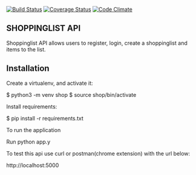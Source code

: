 [![Build Status](https://travis-ci.org/arthuroe/ShoppingList_API.svg?branch=master)](https://travis-ci.org/arthuroe/ShoppingList_API)
[![Coverage Status](https://coveralls.io/repos/github/arthuroe/ShoppingList_API/badge.svg?branch=master)](https://coveralls.io/github/arthuroe/ShoppingList_API?branch=master)
[![Code Climate](https://codeclimate.com/github/arthuroe/ShoppingList_API/badges/gpa.svg)](https://codeclimate.com/github/arthuroe/ShoppingList_API)

## SHOPPINGLIST API

Shoppinglist API allows users to register, login, create a shoppinglist and items to the list.


## Installation

Create a virtualenv, and activate it:

$ python3 -m venv shop $ source shop/bin/activate

Install requirements:

$ pip install -r requirements.txt

To run the application

Run python app.y

To test this api use curl or postman(chrome extension) with the url below:

http://localhost:5000
